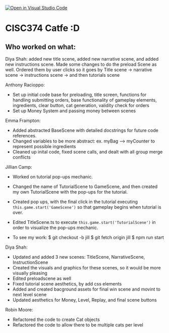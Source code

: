 [![Open in Visual Studio Code](https://classroom.github.com/assets/open-in-vscode-c66648af7eb3fe8bc4f294546bfd86ef473780cde1dea487d3c4ff354943c9ae.svg)](https://classroom.github.com/online_ide?assignment_repo_id=10562433&assignment_repo_type=AssignmentRepo)

# CISC374 Catfe :D
## Who worked on what:

Diya Shah: added new title scene, added new narrative scene, and added new instructions scene. Made some changes to do the preload Scene as well. Ordered them by user clicks so it goes by Title scene -> narrative scene -> instructions scene -> and then tutorials scene

Anthony Racioppo:
- Set up initial code base for preloading, title screen, functions for handling submitting orders, base functionality of gameplay elements, ingredients, clear button, cat generation, validity check for orders
- Set up Money System and passing money between scenes

Emma Frampton:
- Added abstracted BaseScene with detailed docstrings for future code references.
- Changed variables to be more abstract: ex. myBag --> myCounter to represent possible ingredients
- Cleaned up inital code, fixed scene calls, and dealt with all group merge conflicts

Jillian Camp:
- Worked on tutorial pop-ups mechanic. 
- Changed the name of TutorialScene to GameScene, and then created my own TutorialScene with the pop-ups for the tutorial.
- Created pop ups, with the final click in the tutorial executing `this.game.start('GameScene')` so that gameplay begins when tutorial 
is over.
- Edited TitleScene.ts to execute `this.game.start('TutorialScene')` in order to visualize the pop-ups mechanic.

- To see my work: 
$ git checkout -b jill
$ git fetch origin jill
$ npm run start

Diya Shah:
- Updated and added 3 new scenes: TitleScene, NarrativeScene, InstructionScene
- Created the visuals and graphics for these scenes, so it would be more visually pleasing
- Edited preloadscene as well
- Fixed tutorial scene aesthetics, by add css elements 
- Added and created bacground assets for final win scene and movint to next level scene
- Updated aesthetics for Money, Level, Replay, and final scene buttons

Robin Moore:
- Refactored the code to create Cat objects
- Refactored the code to allow there to be multiple cats per level
